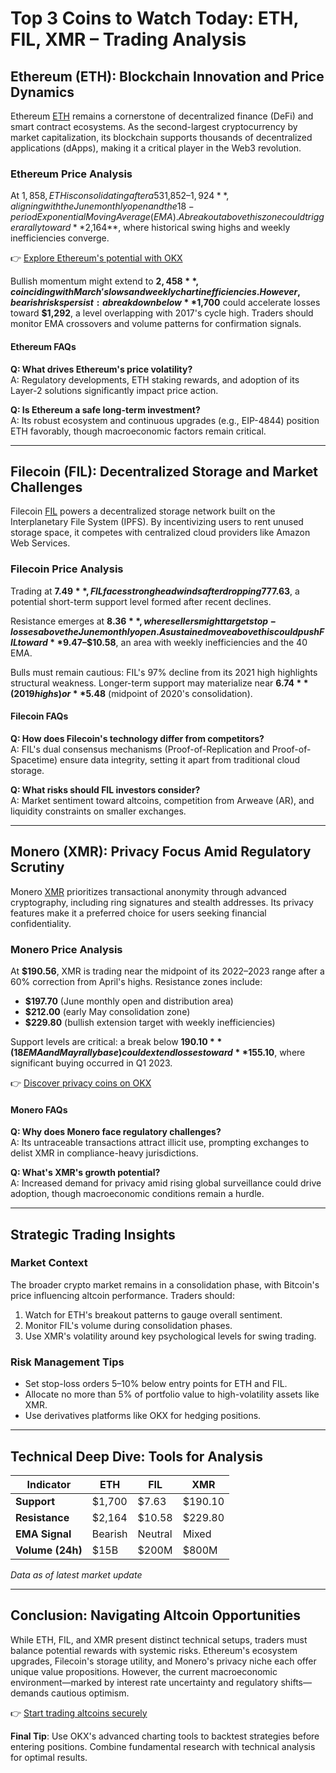 # Top 3 Coins to Watch Today: ETH, FIL, XMR – Trading Analysis

## Ethereum (ETH): Blockchain Innovation and Price Dynamics  

Ethereum [ETH](https://bit.ly/okx-bonus) remains a cornerstone of decentralized finance (DeFi) and smart contract ecosystems. As the second-largest cryptocurrency by market capitalization, its blockchain supports thousands of decentralized applications (dApps), making it a critical player in the Web3 revolution.  

### Ethereum Price Analysis  

At $1,858, ETH is consolidating after a 53% decline from April's highs. Key resistance levels emerge between **$1,852–$1,924**, aligning with the June monthly open and the 18-period Exponential Moving Average (EMA). A breakout above this zone could trigger a rally toward **$2,164**, where historical swing highs and weekly inefficiencies converge.  

👉 [Explore Ethereum's potential with OKX](https://bit.ly/okx-bonus)  

Bullish momentum might extend to **$2,458**, coinciding with March's lows and weekly chart inefficiencies. However, bearish risks persist: a breakdown below **$1,700** could accelerate losses toward **$1,292**, a level overlapping with 2017's cycle high. Traders should monitor EMA crossovers and volume patterns for confirmation signals.  

#### Ethereum FAQs  
**Q: What drives Ethereum's price volatility?**  
A: Regulatory developments, ETH staking rewards, and adoption of its Layer-2 solutions significantly impact price action.  

**Q: Is Ethereum a safe long-term investment?**  
A: Its robust ecosystem and continuous upgrades (e.g., EIP-4844) position ETH favorably, though macroeconomic factors remain critical.  

---

## Filecoin (FIL): Decentralized Storage and Market Challenges  

Filecoin [FIL](https://bit.ly/okx-bonus) powers a decentralized storage network built on the Interplanetary File System (IPFS). By incentivizing users to rent unused storage space, it competes with centralized cloud providers like Amazon Web Services.  

### Filecoin Price Analysis  

Trading at **$7.49**, FIL faces strong headwinds after dropping 77% from April peaks. The token is consolidating near **$7.63**, a potential short-term support level formed after recent declines.  

Resistance emerges at **$8.36**, where sellers might target stop-losses above the June monthly open. A sustained move above this could push FIL toward **$9.47–$10.58**, an area with weekly inefficiencies and the 40 EMA.  

Bulls must remain cautious: FIL's 97% decline from its 2021 high highlights structural weakness. Longer-term support may materialize near **$6.74** (2019 highs) or **$5.48** (midpoint of 2020's consolidation).  

#### Filecoin FAQs  
**Q: How does Filecoin's technology differ from competitors?**  
A: FIL's dual consensus mechanisms (Proof-of-Replication and Proof-of-Spacetime) ensure data integrity, setting it apart from traditional cloud storage.  

**Q: What risks should FIL investors consider?**  
A: Market sentiment toward altcoins, competition from Arweave (AR), and liquidity constraints on smaller exchanges.  

---

## Monero (XMR): Privacy Focus Amid Regulatory Scrutiny  

Monero [XMR](https://bit.ly/okx-bonus) prioritizes transactional anonymity through advanced cryptography, including ring signatures and stealth addresses. Its privacy features make it a preferred choice for users seeking financial confidentiality.  

### Monero Price Analysis  

At **$190.56**, XMR is trading near the midpoint of its 2022–2023 range after a 60% correction from April's highs. Resistance zones include:  
- **$197.70** (June monthly open and distribution area)  
- **$212.00** (early May consolidation zone)  
- **$229.80** (bullish extension target with weekly inefficiencies)  

Support levels are critical: a break below **$190.10** (18 EMA and May rally base) could extend losses toward **$155.10**, where significant buying occurred in Q1 2023.  

👉 [Discover privacy coins on OKX](https://bit.ly/okx-bonus)  

#### Monero FAQs  
**Q: Why does Monero face regulatory challenges?**  
A: Its untraceable transactions attract illicit use, prompting exchanges to delist XMR in compliance-heavy jurisdictions.  

**Q: What's XMR's growth potential?**  
A: Increased demand for privacy amid rising global surveillance could drive adoption, though macroeconomic conditions remain a hurdle.  

---

## Strategic Trading Insights  

### Market Context  
The broader crypto market remains in a consolidation phase, with Bitcoin's price influencing altcoin performance. Traders should:  
1. Watch for ETH's breakout patterns to gauge overall sentiment.  
2. Monitor FIL's volume during consolidation phases.  
3. Use XMR's volatility around key psychological levels for swing trading.  

### Risk Management Tips  
- Set stop-loss orders 5–10% below entry points for ETH and FIL.  
- Allocate no more than 5% of portfolio value to high-volatility assets like XMR.  
- Use derivatives platforms like OKX for hedging positions.  

---

## Technical Deep Dive: Tools for Analysis  

| Indicator       | ETH         | FIL         | XMR         |  
|----------------|-------------|-------------|-------------|  
| **Support**     | $1,700      | $7.63       | $190.10     |  
| **Resistance**  | $2,164      | $10.58      | $229.80     |  
| **EMA Signal**  | Bearish     | Neutral     | Mixed       |  
| **Volume (24h)**| $15B        | $200M       | $800M       |  

*Data as of latest market update*  

---

## Conclusion: Navigating Altcoin Opportunities  

While ETH, FIL, and XMR present distinct technical setups, traders must balance potential rewards with systemic risks. Ethereum's ecosystem upgrades, Filecoin's storage utility, and Monero's privacy niche each offer unique value propositions. However, the current macroeconomic environment—marked by interest rate uncertainty and regulatory shifts—demands cautious optimism.  

👉 [Start trading altcoins securely](https://bit.ly/okx-bonus)  

**Final Tip**: Use OKX's advanced charting tools to backtest strategies before entering positions. Combine fundamental research with technical analysis for optimal results.